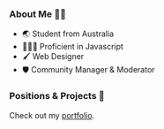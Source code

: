 ### About Me 👋🏻
- 🌏 Student from Australia
- 👨🏻‍💻 Proficient in Javascript 
- 🖌️ Web Designer
- 🛡️ Community Manager & Moderator

### Positions & Projects 🔭
Check out my [portfolio](https://summerlytz.xyz/).
